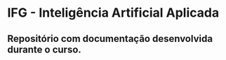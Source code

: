 # IFG - Inteligência Artificial Aplicada

## Repositório com documentação desenvolvida durante o curso.
